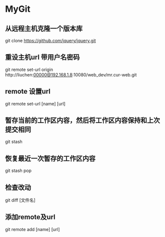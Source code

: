 # MyGit


## 从远程主机克隆一个版本库

git clone https://github.com/jquery/jquery.git

## 重设主机url 带用户名密码

git remote set-url origin http://liuchen:00000@192.168.1.8:10080/web_dev/mr.cur-web.git

## remote 设置url

git remote set-url [name] [url]

## 暂存当前的工作区内容，然后将工作区内容保持和上次提交相同

git stash

## 恢复最近一次暂存的工作区内容

git stash pop

## 检查改动

git diff [文件名]

## 添加remote及url

git remote add [name] [url]
